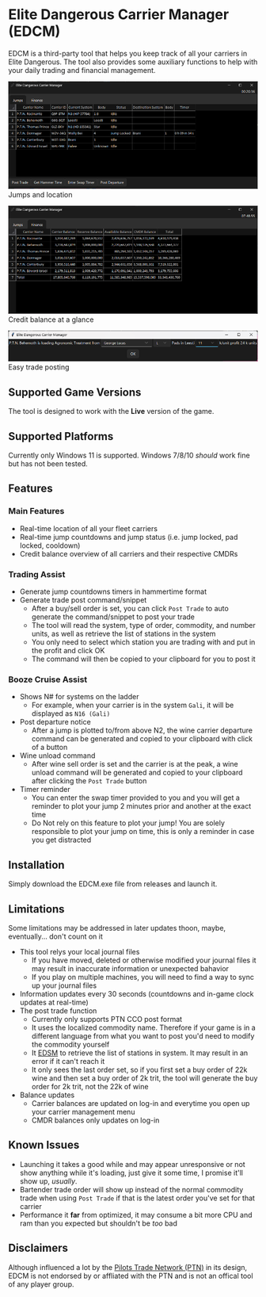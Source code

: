# Elite Dangerous Carrier Manager (EDCM)
EDCM is a third-party tool that helps you keep track of all your carriers in Elite Dangerous. The tool also provides some auxiliary functions to help with your daily trading and financial management.


![Jumps tab](ss_jump.png)
Jumps and location

![Finance tab](ss_finance.png)
Credit balance at a glance

![Trade post](ss_trade_post.png)
Easy trade posting
## Supported Game Versions
The tool is designed to work with the **Live** version of the game. 
## Supported Platforms
Currently only Windows 11 is supported. Windows 7/8/10 *should* work fine but has not been tested. 
## Features
### Main Features
- Real-time location of all your fleet carriers
- Real-time jump countdowns and jump status (i.e. jump locked, pad locked, cooldown)
- Credit balance overview of all carriers and their respective CMDRs
### Trading Assist
- Generate jump countdowns timers in hammertime format
- Generate trade post command/snippet
  - After a buy/sell order is set, you can click `Post Trade` to auto generate the command/snippet to post your trade
  - The tool will read the system, type of order, commodity, and number units, as well as retrieve the list of stations in the system
  - You only need to select which station you are trading with and put in the profit and click OK
  - The command will then be copied to your clipboard for you to post it
### Booze Cruise Assist
- Shows N# for systems on the ladder
  - For example, when your carrier is in the system `Gali`, it will be displayed as `N16 (Gali)`
- Post departure notice
  - After a jump is plotted to/from above N2, the wine carrier departure command can be generated and copied to your clipboard with click of a button
- Wine unload command
  - After wine sell order is set and the carrier is at the peak, a wine unload command will be generated and copied to your clipboard after clicking the `Post Trade` button
- Timer reminder
  - You can enter the swap timer provided to you and you will get a reminder to plot your jump 2 minutes prior and another at the exact time
  - Do Not rely on this feature to plot your jump! You are solely responsible to plot your jump on time, this is only a reminder in case you get distracted
## Installation
Simply download the EDCM.exe file from releases and launch it. 
## Limitations
Some limitations may be addressed in later updates thoon, maybe, eventually... don't count on it
- This tool relys your local journal files
  - If you have moved, deleted or otherwise modified your journal files it may result in inaccurate information or unexpected bahavior
  - If you play on multiple machines, you will need to find a way to sync up your journal files
- Information updates every 30 seconds (countdowns and in-game clock updates at real-time)
- The post trade function
  - Currently only supports PTN CCO post format
  - It uses the localized commodity name. Therefore if your game is in a different language from what you want to post you'd need to modify the commodity yourself
  - It <a href=https://www.edsm.net>EDSM</a> to retrieve the list of stations in system. It may result in an error if it can't reach it
  - It only sees the last order set, so if you first set a buy order of 22k wine and then set a buy order of 2k trit, the tool will generate the buy order for 2k trit, not the 22k of wine
- Balance updates
  - Carrier balances are updated on log-in and everytime you open up your carrier management menu
  - CMDR balances only updates on log-in
## Known Issues
- Launching it takes a good while and may appear unresponsive or not show anything while it's loading, just give it some time, I promise it'll show up, *usually*. 
- Bartender trade order will show up instead of the normal commodity trade when using `Post Trade` if that is the latest order you've set for that carrier
- Performance it **far** from optimized, it may consume a bit more CPU and ram than you expected but shouldn't be *too* bad
## Disclaimers
Although influenced a lot by the <a href=https://pilotstradenetwork.com>Pilots Trade Network (PTN)</a> in its design, EDCM is not endorsed by or affliated with the PTN and is not an offical tool of any player group. 